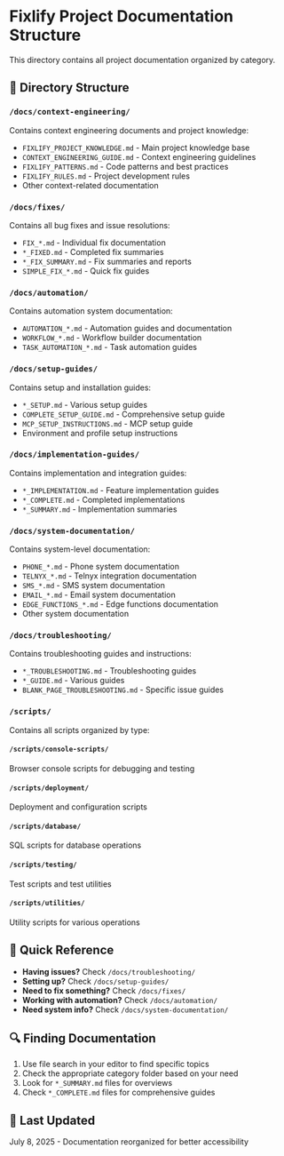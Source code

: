 # Fixlify Project Documentation Structure

This directory contains all project documentation organized by category.

## 📁 Directory Structure

### `/docs/context-engineering/`
Contains context engineering documents and project knowledge:
- `FIXLIFY_PROJECT_KNOWLEDGE.md` - Main project knowledge base
- `CONTEXT_ENGINEERING_GUIDE.md` - Context engineering guidelines
- `FIXLIFY_PATTERNS.md` - Code patterns and best practices
- `FIXLIFY_RULES.md` - Project development rules
- Other context-related documentation

### `/docs/fixes/`
Contains all bug fixes and issue resolutions:
- `FIX_*.md` - Individual fix documentation
- `*_FIXED.md` - Completed fix summaries
- `*_FIX_SUMMARY.md` - Fix summaries and reports
- `SIMPLE_FIX_*.md` - Quick fix guides

### `/docs/automation/`
Contains automation system documentation:
- `AUTOMATION_*.md` - Automation guides and documentation
- `WORKFLOW_*.md` - Workflow builder documentation
- `TASK_AUTOMATION_*.md` - Task automation guides

### `/docs/setup-guides/`
Contains setup and installation guides:
- `*_SETUP.md` - Various setup guides
- `COMPLETE_SETUP_GUIDE.md` - Comprehensive setup guide
- `MCP_SETUP_INSTRUCTIONS.md` - MCP setup guide
- Environment and profile setup instructions

### `/docs/implementation-guides/`
Contains implementation and integration guides:
- `*_IMPLEMENTATION.md` - Feature implementation guides
- `*_COMPLETE.md` - Completed implementations
- `*_SUMMARY.md` - Implementation summaries

### `/docs/system-documentation/`
Contains system-level documentation:
- `PHONE_*.md` - Phone system documentation
- `TELNYX_*.md` - Telnyx integration documentation
- `SMS_*.md` - SMS system documentation
- `EMAIL_*.md` - Email system documentation
- `EDGE_FUNCTIONS_*.md` - Edge functions documentation
- Other system documentation

### `/docs/troubleshooting/`
Contains troubleshooting guides and instructions:
- `*_TROUBLESHOOTING.md` - Troubleshooting guides
- `*_GUIDE.md` - Various guides
- `BLANK_PAGE_TROUBLESHOOTING.md` - Specific issue guides

### `/scripts/`
Contains all scripts organized by type:

#### `/scripts/console-scripts/`
Browser console scripts for debugging and testing

#### `/scripts/deployment/`
Deployment and configuration scripts

#### `/scripts/database/`
SQL scripts for database operations

#### `/scripts/testing/`
Test scripts and test utilities

#### `/scripts/utilities/`
Utility scripts for various operations

## 📝 Quick Reference

- **Having issues?** Check `/docs/troubleshooting/`
- **Setting up?** Check `/docs/setup-guides/`
- **Need to fix something?** Check `/docs/fixes/`
- **Working with automation?** Check `/docs/automation/`
- **Need system info?** Check `/docs/system-documentation/`

## 🔍 Finding Documentation

1. Use file search in your editor to find specific topics
2. Check the appropriate category folder based on your need
3. Look for `*_SUMMARY.md` files for overviews
4. Check `*_COMPLETE.md` files for comprehensive guides

## 📅 Last Updated
July 8, 2025 - Documentation reorganized for better accessibility
